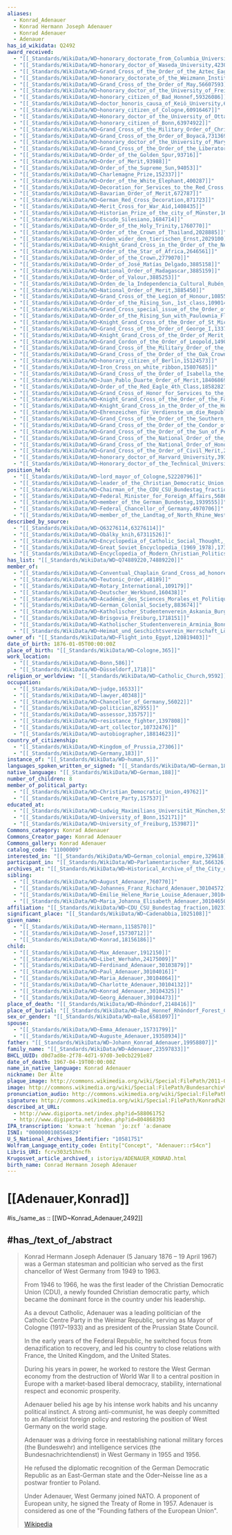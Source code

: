 ```yaml
---
aliases:
  - Konrad_Adenauer
  - Konrad Hermann Joseph Adenauer
  - Konrad Adenauer
  - Adenauer
has_id_wikidata: Q2492
award_received:
  - "[[_Standards/WikiData/WD~honorary_doctorate_from_Columbia_University,41795590]]"
  - "[[_Standards/WikiData/WD~honorary_doctor_of_Waseda_University,42309521]]"
  - "[[_Standards/WikiData/WD~Grand_Cross_of_the_Order_of_the_Aztec_Eagle,42312684]]"
  - "[[_Standards/WikiData/WD~honorary_doctorate_of_the_Weizmann_Institute_of_Science,51035522]]"
  - "[[_Standards/WikiData/WD~Grand_Cross_of_the_Order_of_May,56607593]]"
  - "[[_Standards/WikiData/WD~honorary_doctor_of_the_University_of_Freiburg,57167962]]"
  - "[[_Standards/WikiData/WD~honorary_citizen_of_Bad_Honnef,59326086]]"
  - "[[_Standards/WikiData/WD~doctor_honoris_causa_of_Keiō_University,60658956]]"
  - "[[_Standards/WikiData/WD~honorary_citizen_of_Cologne,60916467]]"
  - "[[_Standards/WikiData/WD~Honorary_doctor_of_the_University_of_Ottawa,62592341]]"
  - "[[_Standards/WikiData/WD~honorary_citizen_of_Bonn,63974922]]"
  - "[[_Standards/WikiData/WD~Grand_Cross_of_the_Military_Order_of_Christ,66476530]]"
  - "[[_Standards/WikiData/WD~Grand_Cross_of_the_Order_of_Boyacá,73136954]]"
  - "[[_Standards/WikiData/WD~honorary_doctor_of_the_University_of_Maryland,74232599]]"
  - "[[_Standards/WikiData/WD~Grand_Cross_of_the_Order_of_the_Liberator_General_San_Martin,104170805]]"
  - "[[_Standards/WikiData/WD~Order_of_the_Golden_Spur,93716]]"
  - "[[_Standards/WikiData/WD~Order_of_Merit,93988]]"
  - "[[_Standards/WikiData/WD~Order_of_the_Supreme_Sun,94053]]"
  - "[[_Standards/WikiData/WD~Charlemagne_Prize,152337]]"
  - "[[_Standards/WikiData/WD~Order_of_the_White_Elephant,400287]]"
  - "[[_Standards/WikiData/WD~Decoration_for_Services_to_the_Red_Cross,635241]]"
  - "[[_Standards/WikiData/WD~Bavarian_Order_of_Merit,672787]]"
  - "[[_Standards/WikiData/WD~German_Red_Cross_Decoration,871723]]"
  - "[[_Standards/WikiData/WD~Merit_Cross_for_War_Aid,1408435]]"
  - "[[_Standards/WikiData/WD~Historian_Prize_of_the_city_of_Münster,1620817]]"
  - "[[_Standards/WikiData/WD~Escudo_Silesiano,1684714]]"
  - "[[_Standards/WikiData/WD~Order_of_the_Holy_Trinity,1760770]]"
  - "[[_Standards/WikiData/WD~Order_of_the_Crown_of_Thailand,2028885]]"
  - "[[_Standards/WikiData/WD~Orden_wider_den_tierischen_Ernst,2029100]]"
  - "[[_Standards/WikiData/WD~Knight_Grand_Cross_in_the_Order_of_the_Netherlands_Lion,2297608]]"
  - "[[_Standards/WikiData/WD~Order_of_the_Star_of_Africa,2646561]]"
  - "[[_Standards/WikiData/WD~Order_of_the_Crown,2779070]]"
  - "[[_Standards/WikiData/WD~Order_of_José_Matías_Delgado,3885158]]"
  - "[[_Standards/WikiData/WD~National_Order_of_Madagascar,3885159]]"
  - "[[_Standards/WikiData/WD~Order_of_Valour,3885253]]"
  - "[[_Standards/WikiData/WD~Orden_de_la_Independencia_Cultural_Rubén_Darío,3885401]]"
  - "[[_Standards/WikiData/WD~National_Order_of_Merit,3885450]]"
  - "[[_Standards/WikiData/WD~Grand_Cross_of_the_Legion_of_Honour,10855226]]"
  - "[[_Standards/WikiData/WD~Order_of_the_Rising_Sun,_1st_class,10901470]]"
  - "[[_Standards/WikiData/WD~Grand_Cross_special_issue_of_the_Order_of_Merit_of_the_Federal_Republic_of_Germany,_special_issue,10905054]]"
  - "[[_Standards/WikiData/WD~Order_of_the_Rising_Sun_with_Paulownia_Flowers,_1st_class,11288429]]"
  - "[[_Standards/WikiData/WD~Knight_Grand_Cross_of_the_Order_of_St_Michael_and_St_George,12177423]]"
  - "[[_Standards/WikiData/WD~Grand_Cross_of_the_Order_of_George_I,13377502]]"
  - "[[_Standards/WikiData/WD~Knight_Grand_Cross_of_the_Order_of_Merit_of_the_Italian_Republic,14539974]]"
  - "[[_Standards/WikiData/WD~Grand_Cordon_of_the_Order_of_Leopold,14900501]]"
  - "[[_Standards/WikiData/WD~Grand_Cross_of_the_Military_Order_of_the_Tower_and_Sword,15042103]]"
  - "[[_Standards/WikiData/WD~Grand_Cross_of_the_Order_of_the_Oak_Crown,15042145]]"
  - "[[_Standards/WikiData/WD~honorary_citizen_of_Berlin,15124573]]"
  - "[[_Standards/WikiData/WD~Iron_Cross_on_white_ribbon,15807685]]"
  - "[[_Standards/WikiData/WD~Grand_Cross_of_the_Order_of_Isabella_the_Catholic,17365974]]"
  - "[[_Standards/WikiData/WD~Juan_Pablo_Duarte_Order_of_Merit,18406869]]"
  - "[[_Standards/WikiData/WD~Order_of_the_Red_Eagle_4th_Class,18582827]]"
  - "[[_Standards/WikiData/WD~Grand_Cross_of_Honor_for_Services_to_the_Republic_of_Austria,19883682]]"
  - "[[_Standards/WikiData/WD~Knight_Grand_Cross_of_the_Order_of_the_Falcon,20638310]]"
  - "[[_Standards/WikiData/WD~Knight_Grand_Cross_in_the_Order_of_the_Holy_Sepulchre,20925110]]"
  - "[[_Standards/WikiData/WD~Ehrenzeichen_für_Verdienste_um_die_Republik_Österreich,21467282]]"
  - "[[_Standards/WikiData/WD~Grand_Cross_of_the_Order_of_the_Southern_Cross,22058319]]"
  - "[[_Standards/WikiData/WD~Grand_Cross_of_the_Order_of_the_Condor_of_the_Andes,25342379]]"
  - "[[_Standards/WikiData/WD~Grand_Cross_of_the_Order_of_the_Sun_of_Peru,25755314]]"
  - "[[_Standards/WikiData/WD~Grand_Cross_of_the_National_Order_of_the_Lion,26242431]]"
  - "[[_Standards/WikiData/WD~Grand_Cross_of_the_National_Order_of_Honor_and_Merit,28801921]]"
  - "[[_Standards/WikiData/WD~Grand_Cross_of_the_Order_of_Civil_Merit,28861961]]"
  - "[[_Standards/WikiData/WD~honorary_doctor_of_Harvard_University,39384825]]"
  - "[[_Standards/WikiData/WD~Honorary_doctor_of_the_Technical_University_of_Berlin,40673468]]"
position_held:
  - "[[_Standards/WikiData/WD~lord_mayor_of_Cologne,52220796]]"
  - "[[_Standards/WikiData/WD~leader_of_the_Christian_Democratic_Union,55616682]]"
  - "[[_Standards/WikiData/WD~Chairman_of_the_CDU_CSU_Bundestag_fraction,58908504]]"
  - "[[_Standards/WikiData/WD~Federal_Minister_for_Foreign_Affairs,568605]]"
  - "[[_Standards/WikiData/WD~member_of_the_German_Bundestag,1939555]]"
  - "[[_Standards/WikiData/WD~Federal_Chancellor_of_Germany,4970706]]"
  - "[[_Standards/WikiData/WD~member_of_the_Landtag_of_North_Rhine_Westphalia,17781726]]"
described_by_source:
  - "[[_Standards/WikiData/WD~Q63276114,63276114]]"
  - "[[_Standards/WikiData/WD~Obálky_knih,67311526]]"
  - "[[_Standards/WikiData/WD~Encyclopedia_of_Catholic_Social_Thought,_Social_Science,_and_Social_Policy,125025946]]"
  - "[[_Standards/WikiData/WD~Great_Soviet_Encyclopedia_(1969_1978),17378135]]"
  - "[[_Standards/WikiData/WD~Encyclopedia_of_Modern_Christian_Politics_(2006_ed.),21032589]]"
has_list: "[[_Standards/WikiData/WD~Q74889220,74889220]]"
member_of:
  - "[[_Standards/WikiData/WD~Conventual_Chaplain_Grand_Cross_ad_honorem_of_the_Sovereign_Military_Order_of_Malta,98798807]]"
  - "[[_Standards/WikiData/WD~Teutonic_Order,48189]]"
  - "[[_Standards/WikiData/WD~Rotary_International,109179]]"
  - "[[_Standards/WikiData/WD~Deutscher_Werkbund,160438]]"
  - "[[_Standards/WikiData/WD~Académie_des_Sciences_Morales_et_Politiques,337543]]"
  - "[[_Standards/WikiData/WD~German_Colonial_Society,883674]]"
  - "[[_Standards/WikiData/WD~Katholischer_Studentenverein_Askania_Burgundia_Berlin,1718150]]"
  - "[[_Standards/WikiData/WD~Brisgovia_Freiburg,1718151]]"
  - "[[_Standards/WikiData/WD~Katholischer_Studentenverein_Arminia_Bonn,1718148]]"
  - "[[_Standards/WikiData/WD~Heimat_und_Geschichtsverein_Herrschaft_Löwenburg,19748955]]"
owner_of: "[[_Standards/WikiData/WD~Flight_into_Egypt,120819403]]"
date_of_birth: 1876-01-05T00:00:00Z
place_of_birth: "[[_Standards/WikiData/WD~Cologne,365]]"
work_location:
  - "[[_Standards/WikiData/WD~Bonn,586]]"
  - "[[_Standards/WikiData/WD~Düsseldorf,1718]]"
religion_or_worldview: "[[_Standards/WikiData/WD~Catholic_Church,9592]]"
occupation:
  - "[[_Standards/WikiData/WD~judge,16533]]"
  - "[[_Standards/WikiData/WD~lawyer,40348]]"
  - "[[_Standards/WikiData/WD~Chancellor_of_Germany,56022]]"
  - "[[_Standards/WikiData/WD~politician,82955]]"
  - "[[_Standards/WikiData/WD~assessor,335757]]"
  - "[[_Standards/WikiData/WD~resistance_fighter,1397808]]"
  - "[[_Standards/WikiData/WD~art_collector,10732476]]"
  - "[[_Standards/WikiData/WD~autobiographer,18814623]]"
country_of_citizenship:
  - "[[_Standards/WikiData/WD~Kingdom_of_Prussia,27306]]"
  - "[[_Standards/WikiData/WD~Germany,183]]"
instance_of: "[[_Standards/WikiData/WD~human,5]]"
languages_spoken_written_or_signed: "[[_Standards/WikiData/WD~German,188]]"
native_language: "[[_Standards/WikiData/WD~German,188]]"
number_of_children: 8
member_of_political_party:
  - "[[_Standards/WikiData/WD~Christian_Democratic_Union,49762]]"
  - "[[_Standards/WikiData/WD~Centre_Party,157537]]"
educated_at:
  - "[[_Standards/WikiData/WD~Ludwig_Maximilians_Universität_München,55044]]"
  - "[[_Standards/WikiData/WD~University_of_Bonn,152171]]"
  - "[[_Standards/WikiData/WD~University_of_Freiburg,153987]]"
Commons_category: Konrad Adenauer
Commons_Creator_page: Konrad Adenauer
Commons_gallery: Konrad Adenauer
catalog_code: "11000009"
interested_in: "[[_Standards/WikiData/WD~German_colonial_empire,329618]]"
participant_in: "[[_Standards/WikiData/WD~Parlamentarischer_Rat,566326]]"
archives_at: "[[_Standards/WikiData/WD~Historical_Archive_of_the_City_of_Cologne,664138]]"
sibling:
  - "[[_Standards/WikiData/WD~August_Adenauer,760770]]"
  - "[[_Standards/WikiData/WD~Johannes_Franz_Richard_Adenauer,30104572]]"
  - "[[_Standards/WikiData/WD~Emilie_Helene_Marie_Louise_Adenauer,30104590]]"
  - "[[_Standards/WikiData/WD~Maria_Johanna_Elisabeth_Adenauer,30104650]]"
affiliation: "[[_Standards/WikiData/WD~CDU_CSU_Bundestag_fraction,1023134]]"
significant_place: "[[_Standards/WikiData/WD~Cadenabbia,1025108]]"
given_name:
  - "[[_Standards/WikiData/WD~Hermann,1158570]]"
  - "[[_Standards/WikiData/WD~Josef,15730712]]"
  - "[[_Standards/WikiData/WD~Konrad,18156186]]"
child:
  - "[[_Standards/WikiData/WD~Max_Adenauer,1912150]]"
  - "[[_Standards/WikiData/WD~Libet_Werhahn,24175009]]"
  - "[[_Standards/WikiData/WD~Ferdinand_Adenauer,30103879]]"
  - "[[_Standards/WikiData/WD~Paul_Adenauer,30104016]]"
  - "[[_Standards/WikiData/WD~Maria_Adenauer,30104064]]"
  - "[[_Standards/WikiData/WD~Charlotte_Adenauer,30104132]]"
  - "[[_Standards/WikiData/WD~Konrad_Adenauer,30104325]]"
  - "[[_Standards/WikiData/WD~Georg_Adenauer,30104473]]"
place_of_death: "[[_Standards/WikiData/WD~Rhöndorf,2148416]]"
place_of_burial: "[[_Standards/WikiData/WD~Bad_Honnef_Rhöndorf_Forest_Cemetery,2541510]]"
sex_or_gender: "[[_Standards/WikiData/WD~male,6581097]]"
spouse:
  - "[[_Standards/WikiData/WD~Emma_Adenauer,15731799]]"
  - "[[_Standards/WikiData/WD~Auguste_Adenauer,19358934]]"
father: "[[_Standards/WikiData/WD~Johann_Konrad_Adenauer,19958807]]"
family_name: "[[_Standards/WikiData/WD~Adenauer,23597833]]"
BHCL_UUID: d0d7ad8e-2f78-4d71-97d0-3e0cb2291e87
date_of_death: 1967-04-19T00:00:00Z
name_in_native_language: Konrad Adenauer
nickname: Der Alte
plaque_image: http://commons.wikimedia.org/wiki/Special:FilePath/2011-01-02%20Italien%20Cadenabbia%20Adenauer%20Denkmal%20Inschrift.JPG
image: http://commons.wikimedia.org/wiki/Special:FilePath/Bundesarchiv%20B%20145%20Bild-F078072-0004%2C%20Konrad%20Adenauer.jpg
pronunciation_audio: http://commons.wikimedia.org/wiki/Special:FilePath/De-Konrad%20Hermann%20Josef%20Adenauer.oga
signature: http://commons.wikimedia.org/wiki/Special:FilePath/Konrad%20Adenauer%20signature%20transparent.png
described_at_URL:
  - http://www.digiporta.net/index.php?id=588061752
  - http://www.digiporta.net/index.php?id=804868393
IPA_transcription: ˈkɔnʁaːt ˈhɛɐman ˈjoːzɛf ˈaːdənaʊɐ
ISNI: "0000000108564829"
U_S_National_Archives_Identifier: "10581751"
Wolfram_Language_entity_code: Entity["Concept", "Adenauer::r54cn"]
Libris_URI: fcrv303z51hncfh
Krugosvet_article_archived_: istoriya/ADENAUER_KONRAD.html
birth_name: Conrad Hermann Joseph Adenauer
---
```


# [[Adenauer,Konrad]] 

#is_/same_as :: [[WD~Konrad_Adenauer,2492]] 

## #has_/text_of_/abstract 

> Konrad Hermann Joseph Adenauer (5 January 1876 – 19 April 1967) 
> was a German statesman and politician who served as the first chancellor of West Germany 
> from 1949 to 1963. 
> 
> From 1946 to 1966, he was the first leader of the Christian Democratic Union (CDU), 
> a newly founded Christian democratic party, 
> which became the dominant force in the country under his leadership.
>
> As a devout Catholic, Adenauer was a leading politician of the Catholic Centre Party 
> in the Weimar Republic, serving as Mayor of Cologne (1917–1933) 
> and as president of the Prussian State Council. 
> 
> In the early years of the Federal Republic, he switched focus from denazification to recovery, 
> and led his country to close relations with France, the United Kingdom, and the United States. 
> 
> During his years in power, he worked to restore the West German economy 
> from the destruction of World War II to a central position in Europe 
> with a market-based liberal democracy, stability, international respect and economic prosperity.
>
> Adenauer belied his age by his intense work habits and his uncanny political instinct. 
> A strong anti-communist, he was deeply committed to an Atlanticist foreign policy 
> and restoring the position of West Germany on the world stage. 
> 
> Adenauer was a driving force in reestablishing national military forces (the Bundeswehr) 
> and intelligence services (the Bundesnachrichtendienst) in West Germany in 1955 and 1956. 
> 
> He refused the diplomatic recognition of the German Democratic Republic 
> as an East-German state and the Oder–Neisse line as a postwar frontier to Poland. 
> 
> Under Adenauer, West Germany joined NATO. 
> A proponent of European unity, he signed the Treaty of Rome in 1957. 
> Adenauer is considered as one of the "Founding fathers of the European Union".
>
> [Wikipedia](https://en.wikipedia.org/wiki/Konrad%20Adenauer) 

